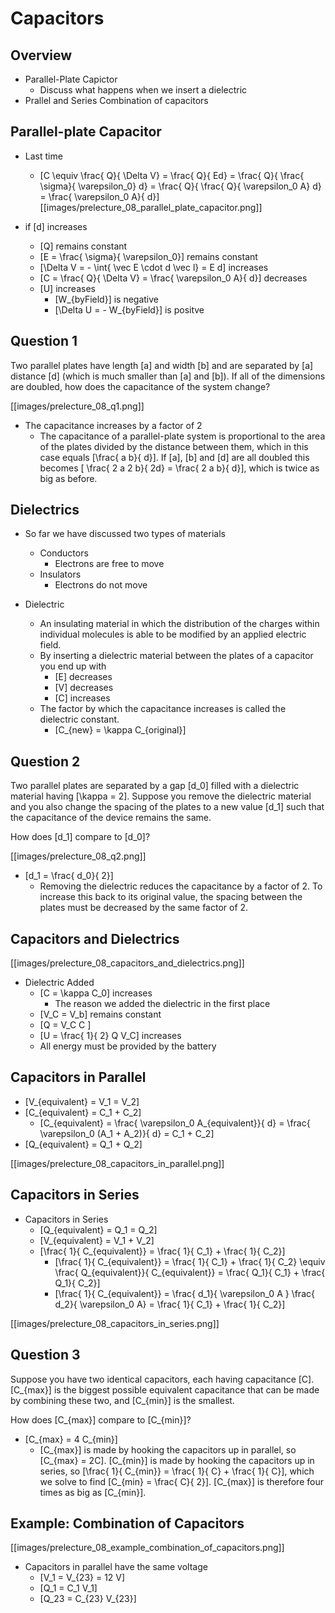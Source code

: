 # Capacitors

## Overview
* Parallel-Plate Capictor
  * Discuss what happens when we insert a dielectric
* Prallel and Series Combination of capacitors


## Parallel-plate Capacitor
* Last time
  * \[C \equiv \frac{ Q}{ \Delta V} = \frac{ Q}{ Ed} = \frac{ Q}{ \frac{ \sigma}{ \varepsilon_0} d} = \frac{ Q}{ \frac{ Q}{ \varepsilon_0 A} d} = \frac{ \varepsilon_0 A}{ d}\]
[[images/prelecture_08_parallel_plate_capacitor.png]]

* if \[d\] increases
  * \[Q\] remains constant
  * \[E = \frac{ \sigma}{ \varepsilon_0}\] remains constant
  * \[\Delta V = - \int{ \vec E \cdot d \vec l} = E d\] increases
  * \[C = \frac{ Q}{ \Delta V} = \frac{ \varepsilon_0 A}{ d}\] decreases
  * \[U\] increases
      * \[W_{byField}\] is negative
      * \[\Delta U = - W_{byField}\] is positve


## Question 1
Two parallel plates have length \[a\] and width \[b\] and are separated by 
\[a\] distance \[d\] (which is much smaller than \[a\] and \[b\]). If all 
of the dimensions are doubled, how does the capacitance of the system change?

[[images/prelecture_08_q1.png]]

* The capacitance increases by a factor of 2
  * The capacitance of a parallel-plate system is proportional to the area 
    of the plates divided by the distance between them, which in this case 
    equals \[\frac{ a b}{ d}\]. If \[a\], \[b\] and \[d\] are all doubled 
    this becomes \[ \frac{ 2 a 2 b}{ 2d} = \frac{ 2 a b}{ d}\], which is twice 
    as big as before.

## Dielectrics
* So far we have discussed two types of materials
  * Conductors
      * Electrons are free to move
  * Insulators
      * Electrons do not move

* Dielectric
  * An insulating material in which the distribution of the
    charges within individual molecules is able to be modified
    by an applied electric field.
  * By inserting a dielectric material between the plates of
    a capacitor you end up with
      * \[E\] decreases
      * \[V\] decreases
      * \[C\] increases
  * The factor by which the capacitance increases is called the
    dielectric constant.
      * \[C_{new} = \kappa C_{original}\]

## Question 2

Two parallel plates are separated by a gap \[d_0\] filled with 
a dielectric material having \[\kappa = 2\]. Suppose you remove 
the dielectric material and you also change the spacing of the 
plates to a new value \[d_1\] such that the capacitance of the 
device remains the same.

How does \[d_1\] compare to \[d_0\]?

[[images/prelecture_08_q2.png]]

* \[d_1 = \frac{ d_0}{ 2}\]
  * Removing the dielectric reduces the capacitance by a factor 
    of 2. To increase this back to its original value, the spacing 
    between the plates must be decreased by the same factor of 2.

## Capacitors and Dielectrics

[[images/prelecture_08_capacitors_and_dielectrics.png]]

* Dielectric Added
  * \[C = \kappa C_0\] increases
      * The reason we added the dielectric in the first place
  * \[V_C = V_b\] remains constant 
  * \[Q = V_C C \]
  * \[U = \frac{ 1}{ 2} Q V_C\] increases
  * All energy must be provided by the battery

## Capacitors in Parallel
  
* \[V_{equivalent} = V_1 = V_2\]
* \[C_{equivalent} = C_1 + C_2\]
  * \[C_{equivalent} 
    = \frac{ \varepsilon_0 A_{equivalent}}{ d} 
    = \frac{ \varepsilon_0 (A_1 + A_2)}{ d} = C_1 + C_2\] 
* \[Q_{equivalent} = Q_1 + Q_2\]


[[images/prelecture_08_capacitors_in_parallel.png]]


## Capacitors in Series

* Capacitors in Series
  * \[Q_{equivalent} = Q_1 = Q_2\]
  * \[V_{equivalent} = V_1 + V_2\]
  * \[\frac{ 1}{ C_{equivalent}} = \frac{ 1}{ C_1} + \frac{ 1}{ C_2}\]
      * \[\frac{ 1}{ C_{equivalent}} 
          = \frac{ 1}{ C_1} + \frac{ 1}{ C_2} \equiv \frac{ Q_{equivalent}}{ C_{equivalent}} 
          = \frac{ Q_1}{ C_1} + \frac{ Q_1}{ C_2}\]
      * \[\frac{ 1}{ C_{equivalent}} 
        = \frac{ d_1}{ \varepsilon_0 A } \frac{ d_2}{ \varepsilon_0 A} 
        = \frac{ 1}{ C_1} + \frac{ 1}{ C_2}\]


[[images/prelecture_08_capacitors_in_series.png]]

## Question 3
Suppose you have two identical capacitors, each having capacitance 
\[C\]. \[C_{max}\] is the biggest possible equivalent capacitance 
that can be made by combining these two, and \[C_{min}\] is the smallest.

How does \[C_{max}\] compare to \[C_{min}\]?

* \[C_{max} = 4 C_{min}\]
  * \[C_{max}\] is made by hooking the capacitors up in parallel, so \[C_{max} = 2C\]. 
    \[C_{min}\] is made by hooking the capacitors up in series, 
    so \[\frac{ 1}{ C_{min}} = \frac{ 1}{ C} + \frac{ 1}{ C}\], 
    which we solve to find \[C_{min} = \frac{ C}{ 2}\].
    \[C_{max}\] is therefore four times as big as \[C_{min}\].



## Example: Combination of Capacitors

[[images/prelecture_08_example_combination_of_capacitors.png]]
* Capacitors in parallel have the same voltage
  * \[V_1 = V_{23} = 12 V\]
  * \[Q_1 = C_1 V_1\]
  * \[Q_23 = C_{23} V_{23}\]






















